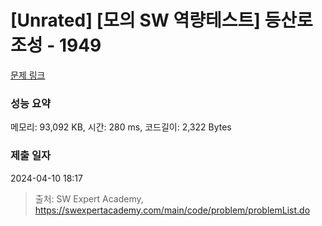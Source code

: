 # [Unrated] [모의 SW 역량테스트] 등산로 조성 - 1949 

[문제 링크](https://swexpertacademy.com/main/code/problem/problemDetail.do?contestProbId=AV5PoOKKAPIDFAUq) 

### 성능 요약

메모리: 93,092 KB, 시간: 280 ms, 코드길이: 2,322 Bytes

### 제출 일자

2024-04-10 18:17



> 출처: SW Expert Academy, https://swexpertacademy.com/main/code/problem/problemList.do